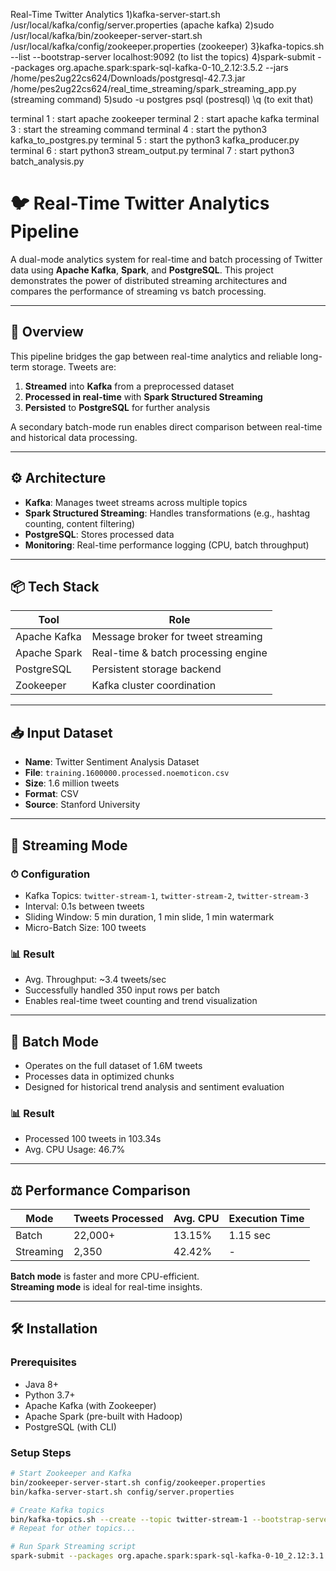 Real-Time Twitter Analytics
1)kafka-server-start.sh /usr/local/kafka/config/server.properties (apache kafka)
2)sudo /usr/local/kafka/bin/zookeeper-server-start.sh /usr/local/kafka/config/zookeeper.properties  (zookeeper)
3}kafka-topics.sh --list --bootstrap-server localhost:9092 (to list the topics)
4)spark-submit --packages org.apache.spark:spark-sql-kafka-0-10_2.12:3.5.2 --jars /home/pes2ug22cs624/Downloads/postgresql-42.7.3.jar /home/pes2ug22cs624/real_time_streaming/spark_streaming_app.py (streaming command)
5)sudo -u postgres psql (postresql)
\q (to exit that)

terminal 1 : start apache zookeeper
terminal 2 : start apache kafka
terminal 3 : start the streaming command
terminal 4 : start the python3 kafka_to_postgres.py
terminal 5 : start the python3 kafka_producer.py
terminal 6 : start python3 stream_output.py
terminal 7 : start python3 batch_analysis.py

# 🐦 Real-Time Twitter Analytics Pipeline

A dual-mode analytics system for real-time and batch processing of Twitter data using **Apache Kafka**, **Spark**, and **PostgreSQL**. This project demonstrates the power of distributed streaming architectures and compares the performance of streaming vs batch processing.

---

## 🚀 Overview

This pipeline bridges the gap between real-time analytics and reliable long-term storage. Tweets are:

1. **Streamed** into **Kafka** from a preprocessed dataset
2. **Processed in real-time** with **Spark Structured Streaming**
3. **Persisted** to **PostgreSQL** for further analysis

A secondary batch-mode run enables direct comparison between real-time and historical data processing.

---

## ⚙️ Architecture


- **Kafka**: Manages tweet streams across multiple topics
- **Spark Structured Streaming**: Handles transformations (e.g., hashtag counting, content filtering)
- **PostgreSQL**: Stores processed data
- **Monitoring**: Real-time performance logging (CPU, batch throughput)

---

## 📦 Tech Stack

| Tool         | Role                                   |
|--------------|----------------------------------------|
| Apache Kafka | Message broker for tweet streaming     |
| Apache Spark | Real-time & batch processing engine    |
| PostgreSQL   | Persistent storage backend             |
| Zookeeper    | Kafka cluster coordination             |

---

## 📥 Input Dataset

- **Name**: Twitter Sentiment Analysis Dataset  
- **File**: `training.1600000.processed.noemoticon.csv`  
- **Size**: 1.6 million tweets  
- **Format**: CSV  
- **Source**: Stanford University  

---

## 🔁 Streaming Mode

### ⏱ Configuration

- Kafka Topics: `twitter-stream-1`, `twitter-stream-2`, `twitter-stream-3`
- Interval: 0.1s between tweets
- Sliding Window: 5 min duration, 1 min slide, 1 min watermark
- Micro-Batch Size: 100 tweets

### 📊 Result

- Avg. Throughput: ~3.4 tweets/sec
- Successfully handled 350 input rows per batch
- Enables real-time tweet counting and trend visualization

---

## 📂 Batch Mode

- Operates on the full dataset of 1.6M tweets
- Processes data in optimized chunks
- Designed for historical trend analysis and sentiment evaluation

### 📊 Result

- Processed 100 tweets in 103.34s
- Avg. CPU Usage: 46.7%

---

## ⚖️ Performance Comparison

| Mode     | Tweets Processed | Avg. CPU | Execution Time |
|----------|------------------|----------|----------------|
| Batch    | 22,000+          | 13.15%   | 1.15 sec       |
| Streaming| 2,350            | 42.42%   | -              |

**Batch mode** is faster and more CPU-efficient.  
**Streaming mode** is ideal for real-time insights.

---

## 🛠 Installation

### Prerequisites

- Java 8+
- Python 3.7+
- Apache Kafka (with Zookeeper)
- Apache Spark (pre-built with Hadoop)
- PostgreSQL (with CLI)

### Setup Steps

```bash
# Start Zookeeper and Kafka
bin/zookeeper-server-start.sh config/zookeeper.properties
bin/kafka-server-start.sh config/server.properties

# Create Kafka topics
bin/kafka-topics.sh --create --topic twitter-stream-1 --bootstrap-server localhost:9092
# Repeat for other topics...

# Run Spark Streaming script
spark-submit --packages org.apache.spark:spark-sql-kafka-0-10_2.12:3.1.2 your_streaming_script.py
